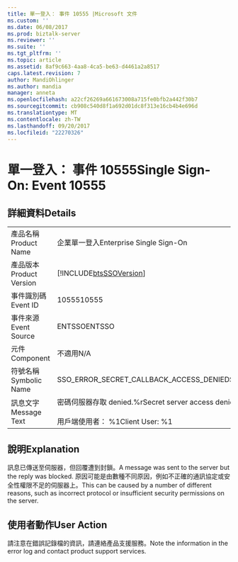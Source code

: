 ```yaml
---
title: 單一登入： 事件 10555 |Microsoft 文件
ms.custom: ''
ms.date: 06/08/2017
ms.prod: biztalk-server
ms.reviewer: ''
ms.suite: ''
ms.tgt_pltfrm: ''
ms.topic: article
ms.assetid: 8af9c663-4aa8-4ca5-be63-d4461a2a8517
caps.latest.revision: 7
author: MandiOhlinger
ms.author: mandia
manager: anneta
ms.openlocfilehash: a22cf26269a661673008a715fe0bfb2a442f30b7
ms.sourcegitcommit: cb908c540d8f1a692d01dc8f313e16cb4b4e696d
ms.translationtype: MT
ms.contentlocale: zh-TW
ms.lasthandoff: 09/20/2017
ms.locfileid: "22270326"
---
```

# <a name="single-sign-on-event-10555"></a><span data-ttu-id="69624-102">單一登入： 事件 10555</span><span class="sxs-lookup"><span data-stu-id="69624-102">Single Sign-On: Event 10555</span></span>
## <a name="details"></a><span data-ttu-id="69624-103">詳細資料</span><span class="sxs-lookup"><span data-stu-id="69624-103">Details</span></span>  
  
|||  
|-|-|  
|<span data-ttu-id="69624-104">產品名稱</span><span class="sxs-lookup"><span data-stu-id="69624-104">Product Name</span></span>|<span data-ttu-id="69624-105">企業單一登入</span><span class="sxs-lookup"><span data-stu-id="69624-105">Enterprise Single Sign-On</span></span>|  
|<span data-ttu-id="69624-106">產品版本</span><span class="sxs-lookup"><span data-stu-id="69624-106">Product Version</span></span>|[!INCLUDE[btsSSOVersion](../includes/btsssoversion-md.md)]|  
|<span data-ttu-id="69624-107">事件識別碼</span><span class="sxs-lookup"><span data-stu-id="69624-107">Event ID</span></span>|<span data-ttu-id="69624-108">10555</span><span class="sxs-lookup"><span data-stu-id="69624-108">10555</span></span>|  
|<span data-ttu-id="69624-109">事件來源</span><span class="sxs-lookup"><span data-stu-id="69624-109">Event Source</span></span>|<span data-ttu-id="69624-110">ENTSSO</span><span class="sxs-lookup"><span data-stu-id="69624-110">ENTSSO</span></span>|  
|<span data-ttu-id="69624-111">元件</span><span class="sxs-lookup"><span data-stu-id="69624-111">Component</span></span>|<span data-ttu-id="69624-112">不適用</span><span class="sxs-lookup"><span data-stu-id="69624-112">N/A</span></span>|  
|<span data-ttu-id="69624-113">符號名稱</span><span class="sxs-lookup"><span data-stu-id="69624-113">Symbolic Name</span></span>|<span data-ttu-id="69624-114">SSO_ERROR_SECRET_CALLBACK_ACCESS_DENIED</span><span class="sxs-lookup"><span data-stu-id="69624-114">SSO_ERROR_SECRET_CALLBACK_ACCESS_DENIED</span></span>|  
|<span data-ttu-id="69624-115">訊息文字</span><span class="sxs-lookup"><span data-stu-id="69624-115">Message Text</span></span>|<span data-ttu-id="69624-116">密碼伺服器存取 denied.%r</span><span class="sxs-lookup"><span data-stu-id="69624-116">Secret server access denied.%r</span></span><br /><br /> <span data-ttu-id="69624-117">用戶端使用者： %1</span><span class="sxs-lookup"><span data-stu-id="69624-117">Client User: %1</span></span>|  
  
## <a name="explanation"></a><span data-ttu-id="69624-118">說明</span><span class="sxs-lookup"><span data-stu-id="69624-118">Explanation</span></span>  
 <span data-ttu-id="69624-119">訊息已傳送至伺服器，但回覆遭到封鎖。</span><span class="sxs-lookup"><span data-stu-id="69624-119">A message was sent to the server but the reply was blocked.</span></span> <span data-ttu-id="69624-120">原因可能是由數種不同原因，例如不正確的通訊協定或安全性權限不足的伺服器上。</span><span class="sxs-lookup"><span data-stu-id="69624-120">This can be caused by a number of different reasons, such as incorrect protocol or insufficient security permissions on the server.</span></span>  
  
## <a name="user-action"></a><span data-ttu-id="69624-121">使用者動作</span><span class="sxs-lookup"><span data-stu-id="69624-121">User Action</span></span>  
 <span data-ttu-id="69624-122">請注意在錯誤記錄檔的資訊，請連絡產品支援服務。</span><span class="sxs-lookup"><span data-stu-id="69624-122">Note the information in the error log and contact product support services.</span></span>